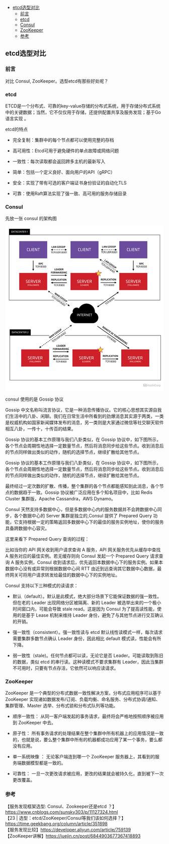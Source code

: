 <!-- START doctoc generated TOC please keep comment here to allow auto update -->
<!-- DON'T EDIT THIS SECTION, INSTEAD RE-RUN doctoc TO UPDATE -->

- [etcd选型对比](#etcd%E9%80%89%E5%9E%8B%E5%AF%B9%E6%AF%94)
  - [前言](#%E5%89%8D%E8%A8%80)
  - [etcd](#etcd)
  - [Consul](#consul)
  - [ZooKeeper](#zookeeper)
  - [参考](#%E5%8F%82%E8%80%83)

<!-- END doctoc generated TOC please keep comment here to allow auto update -->

## etcd选型对比

### 前言

对比 Consul, ZooKeeper。选型etcd有那些好处呢？  

### etcd

ETCD是一个分布式、可靠的key-value存储的分布式系统，用于存储分布式系统中的关键数据；当然，它不仅仅用于存储，还提供配置共享及服务发现；基于Go语言实现 。  

etcd的特点  

- 完全复制：集群中的每个节点都可以使用完整的存档  

- 高可用性：Etcd可用于避免硬件的单点故障或网络问题  

- 一致性：每次读取都会返回跨多主机的最新写入  

- 简单：包括一个定义良好、面向用户的API（gRPC）   

- 安全：实现了带有可选的客户端证书身份验证的自动化TLS  

- 可靠：使用Raft算法实现了强一致、高可用的服务存储目录  

### Consul

先放一张 consul 的架构图  

<img src="/img/etcd-consul.webp" alt="etcd" align=center/>

consul 使用的是 Gossip 协议  

Gossip 中文名称叫流言协议，它是一种消息传播协议。它的核心思想其实源自我们生活中的八卦、闲聊。我们在日常生活中所看到的劲爆消息其实源于两类，一类是权威机构如国家新闻媒体发布的消息，另一类则是大家通过微信等社交聊天软件相互八卦，一传十，十传百的结果。   

Gossip 协议的基本工作原理与我们八卦类似，在 Gossip 协议中，如下图所示，各个节点会周期性地选择一定数量节点，然后将消息同步给这些节点。收到消息后的节点同样做出类似的动作，随机的选择节点，继续扩散给其他节点。  

Gossip 协议的基本工作原理与我们八卦类似，在 Gossip 协议中，如下图所示，各个节点会周期性地选择一定数量节点，然后将消息同步给这些节点。收到消息后的节点同样做出类似的动作，随机的选择节点，继续扩散给其他节点。  

最终经过一定次数的扩散、传播，整个集群的各个节点都能感知到此消息，各个节点的数据趋于一致。Gossip 协议被广泛应用在多个知名项目中，比如 Redis Cluster 集群版，Apache Cassandra，AWS Dynamo。  

Consul 天然支持多数据中心，但是多数据中心内的服务数据并不会跨数据中心同步，各个数据中心的 Server 集群是独立的,Consul 提供了 Prepared Query 功能，它支持根据一定的策略返回多数据中心下的最佳的服务实例地址，使你的服务具备跨数据中心容灾。   

这里来看下 Prepared Query 查询的过程：  

比如当你的 API 网关收到用户请求查询 A 服务，API 网关服务优先从缓存中查找 A 服务对应的最佳实例。若无缓存则向 Consul 发起一个 Prepared Query 请求查询 A 服务实例，Consul 收到请求后，优先返回本数据中心下的服务实例。如果本数据中心没有或异常则根据数据中心间 RTT 由近到远查询其它数据中心数据，最终网关可将用户请求转发给最佳的数据中心下的实例地址。  

Consul 支持以下三种模式的读请求：  

- 默认（default）。默认是此模式，绝大部分场景下它能保证数据的强一致性。但在老的 Leader 出现网络分区被隔离、新的 Leader 被选举出来的一个极小时间窗口内，可能会导致 stale read。这是因为 Consul 为了提高读性能，使用的是基于 Lease 机制来维持 Leader 身份，避免了与其他节点进行交互确认的开销。  

- 强一致性（consistent）。强一致性读与 etcd 默认线性读模式一样，每次请求需要集群多数节点确认 Leader 身份，因此相比 default 模式读，性能会有所下降。  

- 弱一致性（stale)。任何节点都可以读，无论它是否 Leader。可能读取到陈旧的数据，类似 etcd 的串行读。这种读模式不要求集群有 Leader，因此当集群不可用时，只要有节点存活，它依然可以响应读请求。  

### ZooKeeper

ZooKeeper 是一个典型的分布式数据一致性解决方案，分布式应用程序可以基于 ZooKeeper 实现诸如数据发布/订阅、负载均衡、命名服务、分布式协调/通知、集群管理、Master 选举、分布式锁和分布式队列等功能。  

- 顺序一致性： 从同一客户端发起的事务请求，最终将会严格地按照顺序被应用到 ZooKeeper 中去。

- 原子性： 所有事务请求的处理结果在整个集群中所有机器上的应用情况是一致的，也就是说，要么整个集群中所有的机器都成功应用了某一个事务，要么都没有应用。

- 单一系统映像 ： 无论客户端连到哪一个 ZooKeeper 服务器上，其看到的服务端数据模型都是一致的。

- 可靠性： 一旦一次更改请求被应用，更改的结果就会被持久化，直到被下一次更改覆盖。



### 参考 

【服务发现框架选型: Consul、Zookeeper还是etcd ？】https://www.cnblogs.com/sunsky303/p/11127324.html    
【23 | 选型：etcd/ZooKeeper/Consul等我们该如何选择？】https://time.geekbang.org/column/article/351898  
【服务发现比较】https://developer.aliyun.com/article/759139  
【ZooKeeper讲解】https://juejin.cn/post/6844903677367418893  
